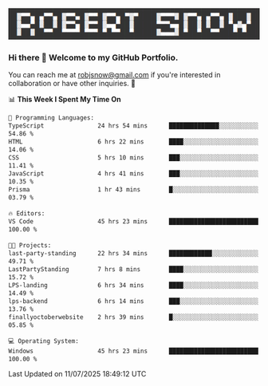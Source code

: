 <img alt="myname" src="assets/name.png" />

### Hi there 👋 Welcome to my GitHub Portfolio.
You can reach me at robjsnow@gmail.com if you're interested in collaboration or have other inquiries.  :briefcase:



<!--START_SECTION:waka-->
📊 **This Week I Spent My Time On** 

```text
💬 Programming Languages: 
TypeScript               24 hrs 54 mins      ██████████████░░░░░░░░░░░   54.86 % 
HTML                     6 hrs 22 mins       ████░░░░░░░░░░░░░░░░░░░░░   14.06 % 
CSS                      5 hrs 10 mins       ███░░░░░░░░░░░░░░░░░░░░░░   11.41 % 
JavaScript               4 hrs 41 mins       ███░░░░░░░░░░░░░░░░░░░░░░   10.35 % 
Prisma                   1 hr 43 mins        █░░░░░░░░░░░░░░░░░░░░░░░░   03.79 % 

🔥 Editors: 
VS Code                  45 hrs 23 mins      █████████████████████████   100.00 % 

🐱‍💻 Projects: 
last-party-standing      22 hrs 34 mins      ████████████░░░░░░░░░░░░░   49.71 % 
LastPartyStanding        7 hrs 8 mins        ████░░░░░░░░░░░░░░░░░░░░░   15.72 % 
LPS-landing              6 hrs 34 mins       ████░░░░░░░░░░░░░░░░░░░░░   14.49 % 
lps-backend              6 hrs 14 mins       ███░░░░░░░░░░░░░░░░░░░░░░   13.76 % 
finallyoctoberwebsite    2 hrs 39 mins       █░░░░░░░░░░░░░░░░░░░░░░░░   05.85 % 

💻 Operating System: 
Windows                  45 hrs 23 mins      █████████████████████████   100.00 % 
```


 Last Updated on 11/07/2025 18:49:12 UTC
<!--END_SECTION:waka-->

<!--
**robjsnow/robjsnow** is a ✨ _special_ ✨ repository because its `README.md` (this file) appears on your GitHub profile.

Here are some ideas to get you started:

- 🔭 I’m currently working on ...
- 🌱 I’m currently learning ...
- 👯 I’m looking to collaborate on ...
- 🤔 I’m looking for help with ...
- 💬 Ask me about ...
- 📫 How to reach me: ...
- 😄 Pronouns: ...
- ⚡ Fun fact: ...
-->

